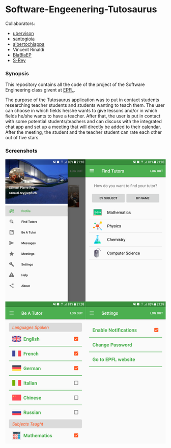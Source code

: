 # Software-Engeenering-Tutosaurus

Collaborators:
 * [ubervison](https://github.com/ubervison)
 * [santogioia](https://github.com/santogioia)
 * [albertochiappa](https://github.com/albertochiappa)
 * Vincent Rinaldi
 * [BlaBlaEP](https://github.com/BlaBlaEP)
 * [S-Rey](https://github.com/S-Rey)
 

### Synopsis
This repository contains all the code of the project of the Software Engineering class givent at [EPFL](http://www.epfl.ch).

The purpose of the Tutosaurus application was to put in contact students researching teacher students
and students wanting to teach them.
The user can choose in which fields he/she wants to give lessons and/or in which fields he/she 
wants to have a teacher.
After that, the user is put in contact with some potential students/teachers and can discuss with the 
integrated chat app and set up a meeting that will directly be added to their calendar.
After the meeting, the student and the teacher student can rate each other out of five stars.

### Screenshots
![All the sections](screenshots/0.png)

